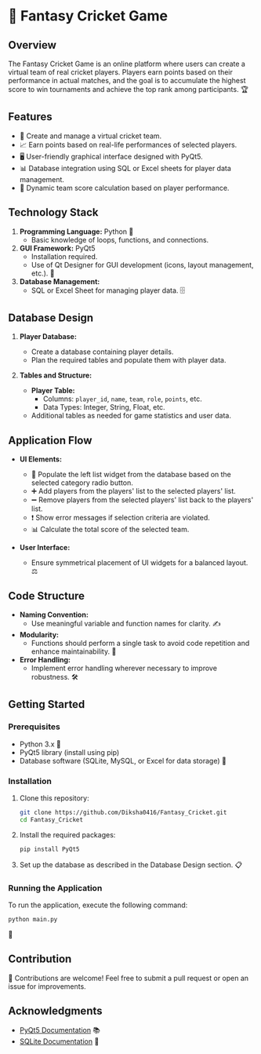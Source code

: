 # 🏏 Fantasy Cricket Game

## Overview
The Fantasy Cricket Game is an online platform where users can create a virtual team of real cricket players. Players earn points based on their performance in actual matches, and the goal is to accumulate the highest score to win tournaments and achieve the top rank among participants. 🏆

## Features
- 👥 Create and manage a virtual cricket team.
- 📈 Earn points based on real-life performances of selected players.
- 🖥️ User-friendly graphical interface designed with PyQt5.
- 📊 Database integration using SQL or Excel sheets for player data management.
- 💯 Dynamic team score calculation based on player performance.

## Technology Stack
1. **Programming Language:** Python 🐍
   - Basic knowledge of loops, functions, and connections.
2. **GUI Framework:** PyQt5
   - Installation required.
   - Use of Qt Designer for GUI development (icons, layout management, etc.). 🎨
3. **Database Management:**
   - SQL or Excel Sheet for managing player data. 🗄️

## Database Design
1. **Player Database:**
   - Create a database containing player details.
   - Plan the required tables and populate them with player data.

2. **Tables and Structure:**
   - **Player Table:**
     - Columns: `player_id`, `name`, `team`, `role`, `points`, etc.
     - Data Types: Integer, String, Float, etc.
   - Additional tables as needed for game statistics and user data.

## Application Flow
- **UI Elements:**
  - 🔄 Populate the left list widget from the database based on the selected category radio button.
  - ➕ Add players from the players' list to the selected players' list.
  - ➖ Remove players from the selected players' list back to the players' list.
  - ❗ Show error messages if selection criteria are violated.
  - 📊 Calculate the total score of the selected team.

- **User Interface:**
  - Ensure symmetrical placement of UI widgets for a balanced layout. ⚖️

## Code Structure
- **Naming Convention:**
  - Use meaningful variable and function names for clarity. ✍️
- **Modularity:**
  - Functions should perform a single task to avoid code repetition and enhance maintainability. 🔄
- **Error Handling:**
  - Implement error handling wherever necessary to improve robustness. 🛠️

## Getting Started
### Prerequisites
- Python 3.x 🐍
- PyQt5 library (install using pip)
- Database software (SQLite, MySQL, or Excel for data storage) 💾

### Installation
1. Clone this repository:
   ```bash
   git clone https://github.com/Diksha0416/Fantasy_Cricket.git
   cd Fantasy_Cricket
   ```
2. Install the required packages:
   ```bash
   pip install PyQt5
   ```
3. Set up the database as described in the Database Design section. 📋

### Running the Application
To run the application, execute the following command:
```bash
python main.py
```
🚀

## Contribution
🤝 Contributions are welcome! Feel free to submit a pull request or open an issue for improvements.

## Acknowledgments
- [PyQt5 Documentation](https://www.riverbankcomputing.com/static/Docs/PyQt5/) 📚
- [SQLite Documentation](https://www.sqlite.org/docs.html) 📖
